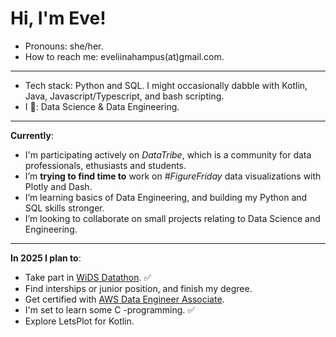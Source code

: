 # Hi, I'm Eve!

-  Pronouns: she/her.
-  How to reach me: eveliinahampus(at)gmail.com.
---
-  Tech stack: Python and SQL. I might occasionally dabble with Kotlin, Java, Javascript/Typescript, and bash scripting.  
-  I 💚: Data Science & Data Engineering. 
---
**Currently**:
-  I'm participating actively on *DataTribe*, which is a community for data professionals, ethusiasts and students. 
-  I’m **trying to find time to** work on *#FigureFriday* data visualizations with Plotly and Dash. 
-  I’m learning basics of Data Engineering, and building my Python and SQL skills stronger. 
-  I’m looking to collaborate on small projects relating to Data Science and Engineering.
---
**In 2025 I plan to**:
-  Take part in [WiDS Datathon](https://www.widsworldwide.org/get-inspired/blog/8th-annual-wids-datathon-challenges-unraveling-the-mysteries-of-the-female-brain/). ✅
-  Find interships or junior position, and finish my degree. 
-  Get certified with [AWS Data Engineer Associate](https://aws.amazon.com/certification/certified-data-engineer-associate/).
-  I'm set to learn some C -programming. ✅
-  Explore LetsPlot for Kotlin. 
